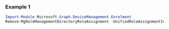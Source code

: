 ### Example 1
```powershell
Import-Module Microsoft.Graph.DeviceManagement.Enrolment
Remove-MgRoleManagementDirectoryRoleAssignment -UnifiedRoleAssignmentId $unifiedRoleAssignmentId
```
